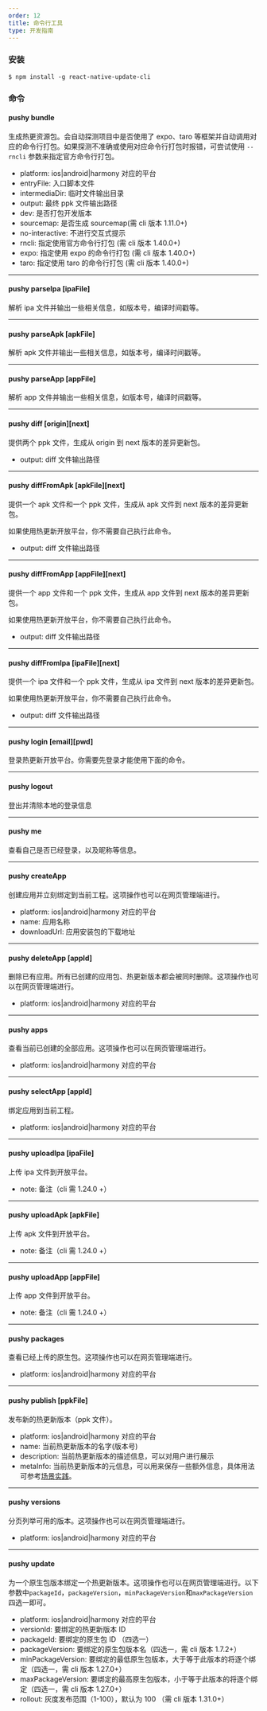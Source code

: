 ```yaml
---
order: 12
title: 命令行工具
type: 开发指南
---
```


### 安装

```
$ npm install -g react-native-update-cli
```

### 命令

#### pushy bundle

生成热更资源包。会自动探测项目中是否使用了 expo、taro 等框架并自动调用对应的命令行打包。如果探测不准确或使用对应命令行打包时报错，可尝试使用 `--rncli` 参数来指定官方命令行打包。

- platform: ios|android|harmony 对应的平台
- entryFile: 入口脚本文件
- intermediaDir: 临时文件输出目录
- output: 最终 ppk 文件输出路径
- dev: 是否打包开发版本
- sourcemap: 是否生成 sourcemap(需 cli 版本 1.11.0+)
- no-interactive: 不进行交互式提示
- rncli: 指定使用官方命令行打包 (需 cli 版本 1.40.0+)
- expo: 指定使用 expo 的命令行打包 (需 cli 版本 1.40.0+)
- taro: 指定使用 taro 的命令行打包 (需 cli 版本 1.40.0+)

---

#### pushy parseIpa [ipaFile]

解析 ipa 文件并输出一些相关信息，如版本号，编译时间戳等。

---

#### pushy parseApk [apkFile]

解析 apk 文件并输出一些相关信息，如版本号，编译时间戳等。

---

#### pushy parseApp [appFile]

解析 app 文件并输出一些相关信息，如版本号，编译时间戳等。

---

#### pushy diff [origin][next]

提供两个 ppk 文件，生成从 origin 到 next 版本的差异更新包。

- output: diff 文件输出路径

---

#### pushy diffFromApk [apkFile][next]

提供一个 apk 文件和一个 ppk 文件，生成从 apk 文件到 next 版本的差异更新包。

如果使用热更新开放平台，你不需要自己执行此命令。

- output: diff 文件输出路径

---

#### pushy diffFromApp [appFile][next]

提供一个 app 文件和一个 ppk 文件，生成从 app 文件到 next 版本的差异更新包。

如果使用热更新开放平台，你不需要自己执行此命令。

- output: diff 文件输出路径

---

#### pushy diffFromIpa [ipaFile][next]

提供一个 ipa 文件和一个 ppk 文件，生成从 ipa 文件到 next 版本的差异更新包。

如果使用热更新开放平台，你不需要自己执行此命令。

- output: diff 文件输出路径

---

#### pushy login [email][pwd]

登录热更新开放平台。你需要先登录才能使用下面的命令。

---

#### pushy logout

登出并清除本地的登录信息

---

#### pushy me

查看自己是否已经登录，以及昵称等信息。

---

#### pushy createApp

创建应用并立刻绑定到当前工程。这项操作也可以在网页管理端进行。

- platform: ios|android|harmony 对应的平台
- name: 应用名称
- downloadUrl: 应用安装包的下载地址

---

#### pushy deleteApp [appId]

删除已有应用。所有已创建的应用包、热更新版本都会被同时删除。这项操作也可以在网页管理端进行。

- platform: ios|android|harmony 对应的平台

---

#### pushy apps

查看当前已创建的全部应用。这项操作也可以在网页管理端进行。

- platform: ios|android|harmony 对应的平台

---

#### pushy selectApp [appId]

绑定应用到当前工程。

- platform: ios|android|harmony 对应的平台

---

#### pushy uploadIpa [ipaFile]

上传 ipa 文件到开放平台。

- note: 备注（cli 需 1.24.0 +）

---

#### pushy uploadApk [apkFile]

上传 apk 文件到开放平台。

- note: 备注（cli 需 1.24.0 +）

---

#### pushy uploadApp [appFile]

上传 app 文件到开放平台。

- note: 备注（cli 需 1.24.0 +）

---

#### pushy packages

查看已经上传的原生包。这项操作也可以在网页管理端进行。

- platform: ios|android|harmony 对应的平台

---

#### pushy publish [ppkFile]

发布新的热更新版本（ppk 文件）。

- platform: ios|android|harmony 对应的平台
- name: 当前热更新版本的名字(版本号)
- description: 当前热更新版本的描述信息，可以对用户进行展示
- metaInfo: 当前热更新版本的元信息，可以用来保存一些额外信息，具体用法可参考[场景实践](bestpractice#%E5%85%83%E4%BF%A1%E6%81%AFmeta-info%E7%9A%84%E4%BD%BF%E7%94%A8)。

---

#### pushy versions

分页列举可用的版本。这项操作也可以在网页管理端进行。

- platform: ios|android|harmony 对应的平台

---

#### pushy update

为一个原生包版本绑定一个热更新版本。这项操作也可以在网页管理端进行。以下参数中`packageId`，`packageVersion`，`minPackageVersion`和`maxPackageVersion`四选一即可。

- platform: ios|android|harmony 对应的平台
- versionId: 要绑定的热更新版本 ID
- packageId: 要绑定的原生包 ID （四选一）
- packageVersion: 要绑定的原生包版本名（四选一，需 cli 版本 1.7.2+）
- minPackageVersion: 要绑定的最低原生包版本，大于等于此版本的将逐个绑定（四选一，需 cli 版本 1.27.0+）
- maxPackageVersion: 要绑定的最高原生包版本，小于等于此版本的将逐个绑定（四选一，需 cli 版本 1.27.0+）
- rollout: 灰度发布范围（1-100），默认为 100 （需 cli 版本 1.31.0+）

